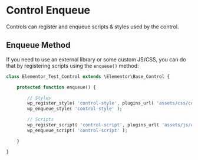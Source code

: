 # Control Enqueue

Controls can register and enqueue scripts & styles used by the control.

## Enqueue Method

If you need to use an external library or some custom JS/CSS, you can do that by registering scripts using the `enqueue()` method:

```php
class Elementor_Test_Control extends \Elementor\Base_Control {

	protected function enqueue() {

		// Styles
		wp_register_style( 'control-style', plugins_url( 'assets/css/control-style.css', __FILE__ ) );
		wp_enqueue_style( 'control-style' );

		// Scripts
		wp_register_script( 'control-script', plugins_url( 'assets/js/control-script.js', __FILE__ ) );
		wp_enqueue_script( 'control-script' );

	}

}
```
